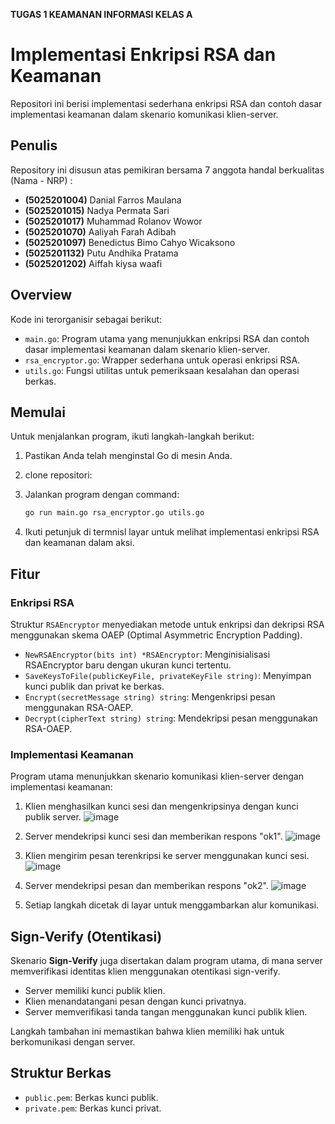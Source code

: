 **TUGAS 1 KEAMANAN INFORMASI KELAS A**

# Implementasi Enkripsi RSA dan Keamanan

Repositori ini berisi implementasi sederhana enkripsi RSA dan contoh dasar implementasi keamanan dalam skenario komunikasi klien-server.

## Penulis

Repository ini disusun atas pemikiran bersama 7 anggota handal berkualitas (Nama - NRP) :
- **(5025201004)** Danial Farros Maulana 
- **(5025201015)** Nadya Permata Sari
- **(5025201017)** Muhammad Rolanov Wowor
- **(5025201070)** Aaliyah Farah Adibah
- **(5025201097)** Benedictus Bimo Cahyo Wicaksono
- **(5025201132)** Putu Andhika Pratama
- **(5025201202)** Aiffah kiysa waafi        


## Overview

Kode ini terorganisir sebagai berikut:

- `main.go`: Program utama yang menunjukkan enkripsi RSA dan contoh dasar implementasi keamanan dalam skenario klien-server.
- `rsa_encryptor.go`: Wrapper sederhana untuk operasi enkripsi RSA.
- `utils.go`: Fungsi utilitas untuk pemeriksaan kesalahan dan operasi berkas.

## Memulai

Untuk menjalankan program, ikuti langkah-langkah berikut:

1. Pastikan Anda telah menginstal Go di mesin Anda.
2. clone repositori:
3. Jalankan program dengan command:

    ```bash
    go run main.go rsa_encryptor.go utils.go
    ```

4. Ikuti petunjuk di termnisl layar untuk melihat implementasi enkripsi RSA dan keamanan dalam aksi.

## Fitur

### Enkripsi RSA

Struktur `RSAEncryptor` menyediakan metode untuk enkripsi dan dekripsi RSA menggunakan skema OAEP (Optimal Asymmetric Encryption Padding).

- `NewRSAEncryptor(bits int) *RSAEncryptor`: Menginisialisasi RSAEncryptor baru dengan ukuran kunci tertentu.
- `SaveKeysToFile(publicKeyFile, privateKeyFile string)`: Menyimpan kunci publik dan privat ke berkas.
- `Encrypt(secretMessage string) string`: Mengenkripsi pesan menggunakan RSA-OAEP.
- `Decrypt(cipherText string) string`: Mendekripsi pesan menggunakan RSA-OAEP.

### Implementasi Keamanan 

Program utama menunjukkan skenario komunikasi klien-server dengan implementasi keamanan:

1. Klien menghasilkan kunci sesi dan mengenkripsinya dengan kunci publik server.
    ![image](https://github.com/danial921/Tugas-1-Keamanan-Informasi-A/assets/73101444/818ab715-b7f6-4dcb-bf0c-0ea2f6346178)

2. Server mendekripsi kunci sesi dan memberikan respons "ok1".
   ![image](https://github.com/danial921/Tugas-1-Keamanan-Informasi-A/assets/73101444/d46ca5d2-d45c-4614-b899-ea1885bad4b0)

3. Klien mengirim pesan terenkripsi ke server menggunakan kunci sesi.
   ![image](https://github.com/danial921/Tugas-1-Keamanan-Informasi-A/assets/73101444/231a11fc-54a8-4ade-8a8a-6bbea30143f2)

4. Server mendekripsi pesan dan memberikan respons "ok2".
   ![image](https://github.com/danial921/Tugas-1-Keamanan-Informasi-A/assets/73101444/0b0d1737-1ebb-4cbe-b6ff-2a4b402d794a)

5. Setiap langkah dicetak di layar untuk menggambarkan alur komunikasi.

## Sign-Verify (Otentikasi)

Skenario **Sign-Verify** juga disertakan dalam program utama, di mana server memverifikasi identitas klien menggunakan otentikasi sign-verify.

- Server memiliki kunci publik klien.
- Klien menandatangani pesan dengan kunci privatnya.
- Server memverifikasi tanda tangan menggunakan kunci publik klien.

Langkah tambahan ini memastikan bahwa klien memiliki hak untuk berkomunikasi dengan server.

## Struktur Berkas

- `public.pem`: Berkas kunci publik.
- `private.pem`: Berkas kunci privat.

